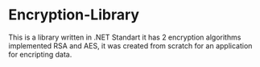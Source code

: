 # Encryption-Library
This is a library written in .NET Standart it has 2 encryption algorithms implemented RSA and AES, it was created from scratch for an application for encripting data.
